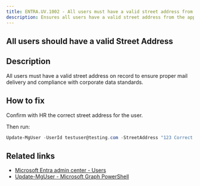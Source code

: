 ```yaml
---
title: ENTRA.UV.1002 - All users must have a valid street address from the allowed list
description: Ensures all users have a valid street address from the approved list.
---
```

## All users should have a valid Street Address

## Description

All users must have a valid street address on record to ensure proper mail delivery and compliance with corporate data standards.

## How to fix

Confirm with HR the correct street address for the user.

Then run:

```powershell
Update-MgUser -UserId testuser@testing.com -StreetAddress "123 Correct St"
```

## Related links

- [Microsoft Entra admin center - Users](https://entra.microsoft.com/#view/Microsoft_AAD_UsersAndTenants/UserManagementMenuBlade/~/AllUsers/menuId/)
- [Update-MgUser - Microsoft Graph PowerShell](https://learn.microsoft.com/powershell/module/microsoft.graph.users/update-mguser)
